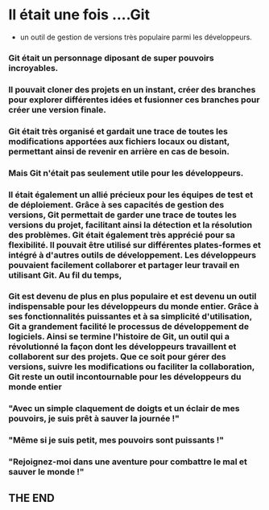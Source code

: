  # Il était une fois ....Git 

- un outil de gestion de versions très populaire parmi les développeurs.

### Git était un personnage diposant de super pouvoirs incroyables.
### Il pouvait cloner des projets en un instant, créer des branches pour explorer différentes idées et fusionner ces branches pour créer une version finale.
### Git était très organisé et gardait une trace de toutes les modifications apportées aux fichiers locaux ou distant, permettant ainsi de revenir en arrière en cas de besoin.
### Mais Git n'était pas seulement utile pour les développeurs. 
### Il était également un allié précieux pour les équipes de test et de déploiement. Grâce à ses capacités de gestion des versions, Git permettait de garder une trace de toutes les versions du projet, facilitant ainsi la détection et la résolution des problèmes. Git était également très apprécié pour sa flexibilité. Il pouvait être utilisé sur différentes plates-formes et intégré à d'autres outils de développement. Les développeurs pouvaient facilement collaborer et partager leur travail en utilisant Git. Au fil du temps, 
### Git est devenu de plus en plus populaire et est devenu un outil indispensable pour les développeurs du monde entier. Grâce à ses fonctionnalités puissantes et à sa simplicité d'utilisation, Git a grandement facilité le processus de développement de logiciels. Ainsi se termine l'histoire de Git, un outil qui a révolutionné la façon dont les développeurs travaillent et collaborent sur des projets. Que ce soit pour gérer des versions, suivre les modifications ou faciliter la collaboration, Git reste un outil incontournable pour les développeurs du monde entier
### "Avec un simple claquement de doigts et un éclair de mes pouvoirs, je suis prêt à sauver la journée !" 
### "Même si je suis petit, mes pouvoirs sont puissants !" 
### "Rejoignez-moi dans une aventure pour combattre le mal et sauver le monde !"

## THE END
